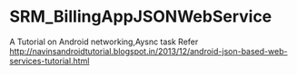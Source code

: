 # SRM_BillingAppJSONWebService
A Tutorial on Android networking,Aysnc task
Refer http://navinsandroidtutorial.blogspot.in/2013/12/android-json-based-web-services-tutorial.html
